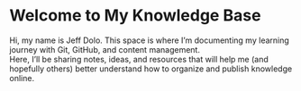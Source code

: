 
# Welcome to My Knowledge Base

Hi, my name is Jeff Dolo. This space is where I’m documenting my learning journey with Git, GitHub, and content management.  
Here, I’ll be sharing notes, ideas, and resources that will help me (and hopefully others) better understand how to organize and publish knowledge online. 
